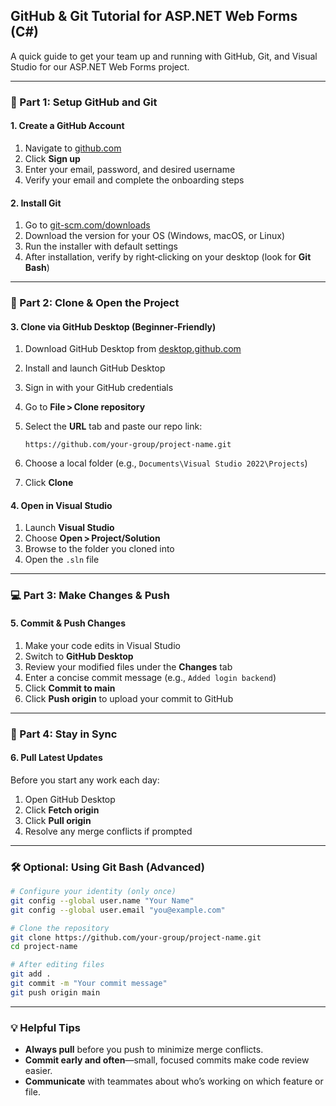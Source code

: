## GitHub & Git Tutorial for ASP.NET Web Forms (C#)

A quick guide to get your team up and running with GitHub, Git, and Visual Studio for our ASP.NET Web Forms project.

---

### 🚀 Part 1: Setup GitHub and Git

#### 1. Create a GitHub Account

1. Navigate to [github.com](https://github.com/)
2. Click **Sign up**
3. Enter your email, password, and desired username
4. Verify your email and complete the onboarding steps

#### 2. Install Git

1. Go to [git-scm.com/downloads](https://git-scm.com/downloads)
2. Download the version for your OS (Windows, macOS, or Linux)
3. Run the installer with default settings
4. After installation, verify by right‑clicking on your desktop (look for **Git Bash**)

---

### 📂 Part 2: Clone & Open the Project

#### 3. Clone via GitHub Desktop (Beginner‑Friendly)

1. Download GitHub Desktop from [desktop.github.com](https://desktop.github.com/)
2. Install and launch GitHub Desktop
3. Sign in with your GitHub credentials
4. Go to **File > Clone repository**
5. Select the **URL** tab and paste our repo link:

   ```
   https://github.com/your‑group/project‑name.git
   ```
6. Choose a local folder (e.g., `Documents\Visual Studio 2022\Projects`)
7. Click **Clone**

#### 4. Open in Visual Studio

1. Launch **Visual Studio**
2. Choose **Open > Project/Solution**
3. Browse to the folder you cloned into
4. Open the `.sln` file

---

### 💻 Part 3: Make Changes & Push

#### 5. Commit & Push Changes

1. Make your code edits in Visual Studio
2. Switch to **GitHub Desktop**
3. Review your modified files under the **Changes** tab
4. Enter a concise commit message (e.g., `Added login backend`)
5. Click **Commit to main**
6. Click **Push origin** to upload your commit to GitHub

---

### 🔄 Part 4: Stay in Sync

#### 6. Pull Latest Updates

Before you start any work each day:

1. Open GitHub Desktop
2. Click **Fetch origin**
3. Click **Pull origin**
4. Resolve any merge conflicts if prompted

---

### 🛠️ Optional: Using Git Bash (Advanced)

```bash
# Configure your identity (only once)
git config --global user.name "Your Name"
git config --global user.email "you@example.com"

# Clone the repository
git clone https://github.com/your‑group/project‑name.git
cd project‑name

# After editing files
git add .
git commit -m "Your commit message"
git push origin main
```

---

### 💡 Helpful Tips

* **Always pull** before you push to minimize merge conflicts.
* **Commit early and often**—small, focused commits make code review easier.
* **Communicate** with teammates about who’s working on which feature or file.

